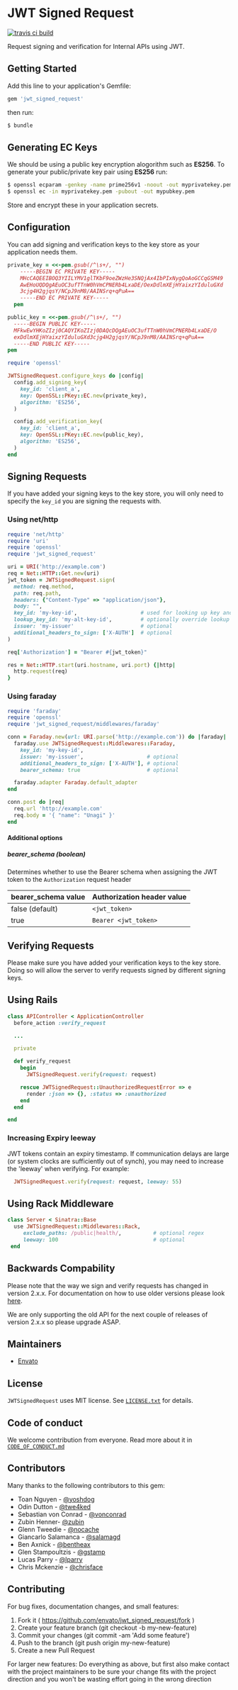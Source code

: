 # JWT Signed Request
[![travis ci build](https://api.travis-ci.org/envato/jwt_signed_request.svg)](https://travis-ci.org/envato/jwt_signed_request)

Request signing and verification for Internal APIs using JWT.

## Getting Started

Add this line to your application's Gemfile:

```ruby
gem 'jwt_signed_request'
```

then run:

```sh
$ bundle
```

## Generating EC Keys

We should be using a public key encryption alogorithm such as **ES256**. To generate your public/private key pair using **ES256** run:

```sh
$ openssl ecparam -genkey -name prime256v1 -noout -out myprivatekey.pem
$ openssl ec -in myprivatekey.pem -pubout -out mypubkey.pem
```

Store and encrypt these in your application secrets.

## Configuration

You can add signing and verification keys to the key store as your application needs them.

```ruby
private_key = <<-pem.gsub(/^\s+/, "")
    -----BEGIN EC PRIVATE KEY-----
    MHcCAQEEIBOQ3YIILYMV1glTKbF9oeZWzHe3SNQjAx4IbPIxNygQoAoGCCqGSM49
    AwEHoUQDQgAEuOC3ufTTnW0hVmCPNERb4LxaDE/OexDdlmXEjHYaixzYIduluGXd
    3cjg4H2gjqsY/NCpJ9nM8/AAINSrq+qPuA==
    -----END EC PRIVATE KEY-----
  pem

public_key = <<-pem.gsub(/^\s+/, "")
  -----BEGIN PUBLIC KEY-----
  MFkwEwYHKoZIzj0CAQYIKoZIzj0DAQcDQgAEuOC3ufTTnW0hVmCPNERb4LxaDE/O
  exDdlmXEjHYaixzYIduluGXd3cjg4H2gjqsY/NCpJ9nM8/AAINSrq+qPuA==
  -----END PUBLIC KEY-----
pem

require 'openssl'

JWTSignedRequest.configure_keys do |config|
  config.add_signing_key(
    key_id: 'client_a',
    key: OpenSSL::PKey::EC.new(private_key),
    algorithm: 'ES256',
  )

  config.add_verification_key(
    key_id: 'client_a',
    key: OpenSSL::PKey::EC.new(public_key),
    algorithm: 'ES256',
  )
end
```

## Signing Requests

If you have added your signing keys to the key store, you will only need to specify the `key_id` you are signing the requests with.

### Using net/http

```ruby
require 'net/http'
require 'uri'
require 'openssl'
require 'jwt_signed_request'

uri = URI('http://example.com')
req = Net::HTTP::Get.new(uri)
jwt_token = JWTSignedRequest.sign(
  method: req.method,
  path: req.path,
  headers: {"Content-Type" => "application/json"},
  body: "",
  key_id: 'my-key-id',                    # used for looking up key and kid header
  lookup_key_id: 'my-alt-key-id',         # optionally override lookup key
  issuer: 'my-issuer'                     # optional
  additional_headers_to_sign: ['X-AUTH']  # optional
)

req['Authorization'] = "Bearer #{jwt_token}"

res = Net::HTTP.start(uri.hostname, uri.port) {|http|
  http.request(req)
}
```

### Using faraday

```ruby
require 'faraday'
require 'openssl'
require 'jwt_signed_request/middlewares/faraday'

conn = Faraday.new(url: URI.parse('http://example.com')) do |faraday|
  faraday.use JWTSignedRequest::Middlewares::Faraday,
    key_id: 'my-key-id',
    issuer: 'my-issuer',                    # optional
    additional_headers_to_sign: ['X-AUTH'], # optional
    bearer_schema: true                     # optional

  faraday.adapter Faraday.default_adapter
end

conn.post do |req|
  req.url 'http://example.com'
  req.body = '{ "name": "Unagi" }'
end
```

#### Additional options

##### bearer_schema (boolean)

Determines whether to use the Bearer schema when assigning the JWT token to the `Authorization` request header

| bearer_schema value | Authorization header value|
|---------------------|---------------------------|
| false (default) | `<jwt_token>` |
| true | `Bearer <jwt_token>` |


## Verifying Requests

Please make sure you have added your verification keys to the key store. Doing so will allow the server to verify requests signed by different signing keys.


## Using Rails

```ruby
class APIController < ApplicationController
  before_action :verify_request

  ...

  private

  def verify_request
    begin
      JWTSignedRequest.verify(request: request)

    rescue JWTSignedRequest::UnauthorizedRequestError => e
      render :json => {}, :status => :unauthorized
    end
  end

end
```

### Increasing Expiry leeway

JWT tokens contain an expiry timestamp. If communication delays are large (or system clocks are sufficiently out of synch), you may need to increase the 'leeway' when verifying. For example:

```ruby
  JWTSignedRequest.verify(request: request, leeway: 55)
```

## Using Rack Middleware

```ruby
class Server < Sinatra::Base
  use JWTSignedRequest::Middlewares::Rack,
     exclude_paths: /public|health/,          # optional regex
     leeway: 100                              # optional
 end
```

## Backwards Compability

Please note that the way we sign and verify requests has changed in version 2.x.x. For documentation on how to use older versions please look [here](https://github.com/envato/jwt_signed_request/blob/master/VERSION_1.md).

We are only supporting the old API for the next couple of releases of version 2.x.x so please upgrade ASAP.

## Maintainers
- [Envato](https://github.com/envato)

## License

`JWTSignedRequest` uses MIT license. See
[`LICENSE.txt`](https://github.com/envato/jwt_signed_request/blob/master/LICENSE.txt) for
details.

## Code of conduct

We welcome contribution from everyone. Read more about it in
[`CODE_OF_CONDUCT.md`](https://github.com/envato/jwt_signed_request/blob/master/CODE_OF_CONDUCT.md)

## Contributors

Many thanks to the following contributors to this gem:

- Toan Nguyen - [@yoshdog](https://github.com/yoshdog)
- Odin Dutton - [@twe4ked](https://github.com/twe4ked)
- Sebastian von Conrad - [@vonconrad](https://github.com/vonconrad)
- Zubin Henner- [@zubin](https://github.com/zubin)
- Glenn Tweedie - [@nocache](https://github.com/nocache)
- Giancarlo Salamanca - [@salamagd](https://github.com/salamagd)
- Ben Axnick - [@bentheax](https://github.com/bentheax)
- Glen Stampoultzis - [@gstamp](https://github.com/gstamp)
- Lucas Parry - [@lparry](https://github.com/lparry)
- Chris Mckenzie - [@chrisface](https://github.com/chrisface)

## Contributing

For bug fixes, documentation changes, and small features:

1. Fork it ( https://github.com/envato/jwt_signed_request/fork )
2. Create your feature branch (git checkout -b my-new-feature)
3. Commit your changes (git commit -am 'Add some feature')
4. Push to the branch (git push origin my-new-feature)
5. Create a new Pull Request

For larger new features: Do everything as above, but first also make contact with the project maintainers to be sure your change fits with the project direction and you won't be wasting effort going in the wrong direction
